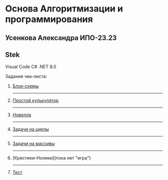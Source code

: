 # Основа Алгоритмизации и программирования

## Усенкова Александра ИПО-23.23

## Stek
Visual Code
C#
.NET 8.0

Задания чек-листа:

1. [Блок-схемы](https://github.com/ammeac/Osnova-Alg/blob/main/Math%20scheme "ссылка на гугл документ")
   ___
2. [Простой кулькулятор](https://github.com/ammeac/Osnova-Alg/blob/main/Calculate%20easy "код калькуляьора")
    ___
3. [Новелла](https://github.com/ammeac/Osnova-Alg/blob/main/Novell "в 5 шагов")
    ___
4. [Задачи на циклы](https://github.com/ammeac/Osnova-Alg/blob/main/while's "Задачи на циклы")
    ___
5. [Задачи на массивы](https://github.com/ammeac/Osnova-Alg/blob/main/array "Задачи на массивы")
    ___
6. [Крестики-Нолики](пока нет "игра")
    ___
7. [Тест](https://github.com/ammeac/Osnova-Alg/blob/main/Test "ответы на тест")
   
